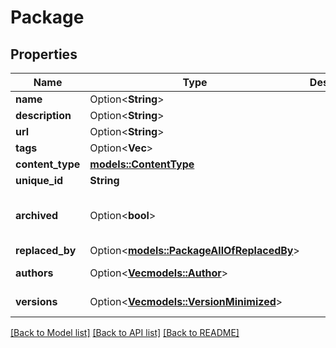 # Package

## Properties

Name | Type | Description | Notes
------------ | ------------- | ------------- | -------------
**name** | Option<**String**> |  | [optional]
**description** | Option<**String**> |  | [optional]
**url** | Option<**String**> |  | [optional]
**tags** | Option<**Vec<String>**> |  | [optional]
**content_type** | [**models::ContentType**](ContentType.md) |  | 
**unique_id** | **String** |  | [readonly]
**archived** | Option<**bool**> |  | [optional][readonly][default to false]
**replaced_by** | Option<[**models::PackageAllOfReplacedBy**](Package_allOf_replaced_by.md)> |  | [optional]
**authors** | Option<[**Vec<models::Author>**](Author.md)> |  | [optional][readonly]
**versions** | Option<[**Vec<models::VersionMinimized>**](VersionMinimized.md)> |  | [optional][readonly]

[[Back to Model list]](../README.md#documentation-for-models) [[Back to API list]](../README.md#documentation-for-api-endpoints) [[Back to README]](../README.md)


